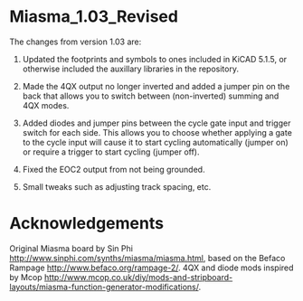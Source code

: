 # Miasma_1.03_Revised

The changes from version 1.03 are:

1) Updated the footprints and symbols to ones included in KiCAD 5.1.5, or otherwise included the auxillary libraries in the repository.

2) Made the 4QX output no longer inverted and added a jumper pin on the back that allows you to switch between (non-inverted) summing and 4QX modes.

3) Added diodes and jumper pins between the cycle gate input and trigger switch for each side. This allows you to choose whether applying a gate to the cycle input will cause it to start cycling automatically (jumper on) or require a trigger to start cycling (jumper off).

4) Fixed the EOC2 output from not being grounded.

5) Small tweaks such as adjusting track spacing, etc.

# Acknowledgements

Original Miasma board by Sin Phi http://www.sinphi.com/synths/miasma/miasma.html, based on the Befaco Rampage http://www.befaco.org/rampage-2/. 4QX and diode mods inspired by Mcop http://www.mcop.co.uk/diy/mods-and-stripboard-layouts/miasma-function-generator-modifications/.
